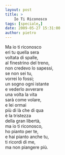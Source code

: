 ```yaml
---
layout: post
title: >
    Io Ti Riconosco
tags: [speciale,]
date: 2009-05-27 15:31:00
author: pietro
---
```

Ma io ti riconosco<br/>eri tu quella sera<br/>voltata di spalle,<br/>al finestrino del treno,<br/>non credevo lo sapessi,<br/>se non sei tu,<br/>vorrei lo fossi;<br/>un sogno ogni istante<br/>e vederlo avverare<br/>una volta la vita<br/>sarà come volare,<br/>e lei ormai<br/>più di là che di qua<br/>è la tristezza<br/>della gran libertà,<br/>ma io ti riconosco,<br/>ho pianto per te,<br/>e hai pianto anche tu,<br/>ti ricordi di me,<br/>ma non piangere più.
